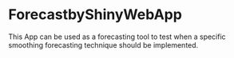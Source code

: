 # ForecastbyShinyWebApp
This App can be used as a forecasting tool to test when a specific smoothing forecasting technique should be implemented.
